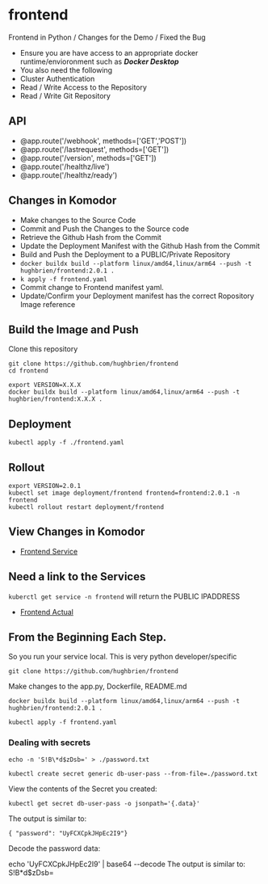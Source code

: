 # frontend
Frontend in Python / Changes for the Demo / Fixed the Bug

- Ensure you are have access to an  appropriate docker runtime/envioronment such as ***Docker Desktop***
- You also need the following
- Cluster Authentication
- Read / Write Access to the  Repository
- Read / Write Git Repository 


## API
- @app.route('/webhook',  methods=['GET','POST'])
- @app.route('/lastrequest',  methods=['GET'])
- @app.route('/version',  methods=['GET'])
- @app.route('/healthz/live')
- @app.route('/healthz/ready')


## Changes in Komodor 

- Make changes to the Source Code 
- Commit and Push the Changes to the Source code
- Retrieve the Github Hash from the Commit
- Update the Deployment Manifest with the Github Hash from the Commit
- Build and Push the Deployment to a PUBLIC/Private Repository 
- ```docker buildx build --platform linux/amd64,linux/arm64 --push -t hughbrien/frontend:2.0.1 .```
- ``` k apply -f frontend.yaml         ```
- Commit change to Frontend manifest yaml.
- Update/Confirm  your Deployment manifest has the correct Ropository Image reference


## Build the Image and Push 

Clone this repository
```
git clone https://github.com/hughbrien/frontend
cd frontend
```


```
export VERSION=X.X.X
docker buildx build --platform linux/amd64,linux/arm64 --push -t hughbrien/frontend:X.X.X .
```

## Deployment
```
kubectl apply -f ./frontend.yaml

```



## Rollout 
```
export VERSION=2.0.1
kubectl set image deployment/frontend frontend=frontend:2.0.1 -n frontend
kubectl rollout restart deployment/frontend 
```

## View Changes in Komodor 
- [Frontend Service](https://app.komodor.com/services/demo.google-se-cluster-frontend.frontend)

## Need a link to the Services 

```kuberctl get service -n frontend``` will return the PUBLIC IPADDRESS 

- [Frontend Actual](http://34.173.139.195:5000/)


## From the Beginning Each Step. 
So you run your service local. This is very python developer/specific 

```git clone https://github.com/hughbrien/frontend ```

Make changes to the app.py, Dockerfile, README.md 

```docker buildx build --platform linux/amd64,linux/arm64 --push -t hughbrien/frontend:2.0.1 .```

```kubectl apply -f frontend.yaml```

### Dealing with secrets 

```
echo -n 'S!B\*d$zDsb=' > ./password.txt

kubectl create secret generic db-user-pass --from-file=./password.txt
```

View the contents of the Secret you created:
```
kubectl get secret db-user-pass -o jsonpath='{.data}'
```
The output is similar to:
```
{ "password": "UyFCXCpkJHpEc2I9"}
```
Decode the password data:

echo 'UyFCXCpkJHpEc2I9' | base64 --decode
The output is similar to:
S!B\*d$zDsb=
